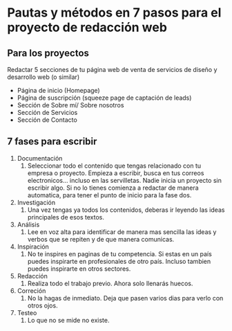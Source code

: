 # Pautas y métodos en 7 pasos para el proyecto de redacción web

## Para los proyectos
Redactar 5 secciones de tu página web de venta de servicios de diseño 
y desarrollo web (o similar)

* Página de inicio (Homepage)
* Página de suscripción (squeeze page de captación de leads)
* Sección de Sobre mí/ Sobre nosotros
* Sección de Servicios
* Sección de Contacto

## 7 fases para escribir
1. Documentación
	1. Seleccionar todo el contenido que tengas relacionado con tu empresa o proyecto. Empieza a escribir, busca en tus correos electronicos… incluso en las servilletas. Nadie inicia un proyecto sin escribir algo. Si no lo tienes comienza a redactar de manera automatica, para tener el punto de inicio para la fase dos.
2. Investigación
	1. Una vez tengas ya todos los contenidos, deberas ir leyendo las ideas principales de esos textos.
3. Análisis
	1. Lee en voz alta para identificar de manera mas sencilla las ideas y verbos que se repiten y de que manera comunicas.
4. Inspiración
	1. No te inspires en paginas de tu competencia. Si estas en un país puedes inspirarte en profesionales de otro país. Incluso tambien puedes inspirarte en otros sectores.
5. Redacción
	1. Realiza todo el trabajo previo. Ahora solo llenarás huecos.
6. Correción
	1. No la hagas de inmediato. Deja que pasen varios dias para verlo con otros ojos.
7. Testeo
	1. Lo que no se mide no existe.  
